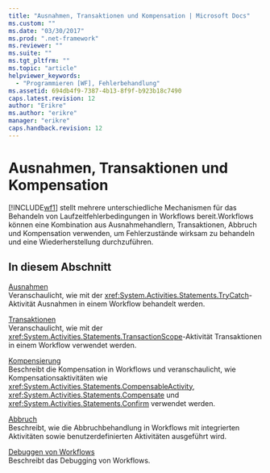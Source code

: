 ```yaml
---
title: "Ausnahmen, Transaktionen und Kompensation | Microsoft Docs"
ms.custom: ""
ms.date: "03/30/2017"
ms.prod: ".net-framework"
ms.reviewer: ""
ms.suite: ""
ms.tgt_pltfrm: ""
ms.topic: "article"
helpviewer_keywords: 
  - "Programmieren [WF], Fehlerbehandlung"
ms.assetid: 694db4f9-7387-4b13-8f9f-b923b18c7490
caps.latest.revision: 12
author: "Erikre"
ms.author: "erikre"
manager: "erikre"
caps.handback.revision: 12
---
```

# Ausnahmen, Transaktionen und Kompensation
[!INCLUDE[wf1](../../../includes/wf1-md.md)] stellt mehrere unterschiedliche Mechanismen für das Behandeln von Laufzeitfehlerbedingungen in Workflows bereit.Workflows können eine Kombination aus Ausnahmehandlern, Transaktionen, Abbruch und Kompensation verwenden, um Fehlerzustände wirksam zu behandeln und eine Wiederherstellung durchzuführen.  
  
## In diesem Abschnitt  
 [Ausnahmen](../../../docs/framework/windows-workflow-foundation//exceptions.md)  
 Veranschaulicht, wie mit der <xref:System.Activities.Statements.TryCatch>\-Aktivität Ausnahmen in einem Workflow behandelt werden.  
  
 [Transaktionen](../../../docs/framework/windows-workflow-foundation//workflow-transactions.md)  
 Veranschaulicht, wie mit der <xref:System.Activities.Statements.TransactionScope>\-Aktivität Transaktionen in einem Workflow verwendet werden.  
  
 [Kompensierung](../../../docs/framework/windows-workflow-foundation//compensation.md)  
 Beschreibt die Kompensation in Workflows und veranschaulicht, wie Kompensationsaktivitäten wie <xref:System.Activities.Statements.CompensableActivity>, <xref:System.Activities.Statements.Compensate> und <xref:System.Activities.Statements.Confirm> verwendet werden.  
  
 [Abbruch](../../../docs/framework/windows-workflow-foundation//modeling-cancellation-behavior-in-workflows.md)  
 Beschreibt, wie die Abbruchbehandlung in Workflows mit integrierten Aktivitäten sowie benutzerdefinierten Aktivitäten ausgeführt wird.  
  
 [Debuggen von Workflows](../../../docs/framework/windows-workflow-foundation//debugging-workflows.md)  
 Beschreibt das Debugging von Workflows.